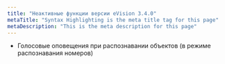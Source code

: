 ```yaml
---
title: "Неактивные функции версии eVision 3.4.0"
metaTitle: "Syntax Highlighting is the meta title tag for this page"
metaDescription: "This is the meta description for this page"
---
```


- Голосовые оповещения при распознавании объектов (в режиме распознавания номеров)